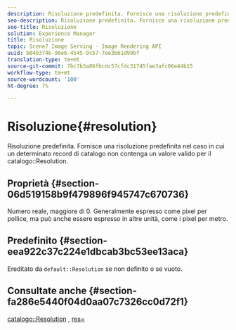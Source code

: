```yaml
---
description: Risoluzione predefinita. Fornisce una risoluzione predefinita nel caso in cui un determinato record catalogo non contenga un valore di risoluzione del catalogo valido.
seo-description: Risoluzione predefinita. Fornisce una risoluzione predefinita nel caso in cui un determinato record catalogo non contenga un valore di risoluzione del catalogo valido.
seo-title: Risoluzione
solution: Experience Manager
title: Risoluzione
topic: Scene7 Image Serving - Image Rendering API
uuid: b04b3746-90e6-4545-9c57-7ee3b61d99bf
translation-type: tm+mt
source-git-commit: 7bc7b3a86fbcdc57cfdc31745fae3afc06e44b15
workflow-type: tm+mt
source-wordcount: '100'
ht-degree: 7%

---
```



# Risoluzione{#resolution}

Risoluzione predefinita. Fornisce una risoluzione predefinita nel caso in cui un determinato record di catalogo non contenga un valore valido per il catalogo::Resolution.

## Proprietà {#section-06d519158b9f479896f945747c670736}

Numero reale, maggiore di 0. Generalmente espresso come pixel per pollice, ma può anche essere espresso in altre unità, come i pixel per metro.

## Predefinito {#section-eea922c37c224e1dbcab3bc53ee13aca}

Ereditato da `default::Resolution` se non definito o se vuoto.

## Consultate anche {#section-fa286e5440f04d0aa07c7326cc0d72f1}

[catalogo::Resolution](../../../../../ir-api/material-cat/image-rendering-api-ref/c-ir-material-catalog/c-ir-material-data-reference/r-ir-resolution-dataref.md#reference-6a2d64c2d72b438fade58a3391569da7) ,  [res=](../../../../../ir-api/http-protocol/image-rendering-api-ref/c-ir-http-protocol-ref/c-ir-http-protocol-command-reference/r-ir-res.md#reference-0ad9de8887144c83a6db97b4994f7c04)
